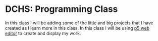 # **DCHS:** Programming Class
In this class I will be adding some of the little and big projects that I have created as I learn more in this class. In this class I will be using 
[p5 web editor](https://editor.p5js.org)
to create and display my work.
